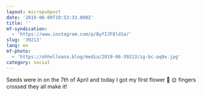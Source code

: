 ```yaml
---
layout: micropubpost
date: '2019-06-09T10:53:33.000Z'
title: ''
mf-syndication:
  - 'https://www.instagram.com/p/ByfIJF8ld1a/'
slug: '39213'
lang: en
mf-photo:
  - 'https://ohhelloana.blog/media/2019-06-39213/ig-bc-aq9x.jpg'
category: social
---
```

Seeds were in on the 7th of April and today I got my first flower 🌸 🌞 fingers crossed they all make it!
